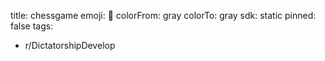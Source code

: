 title: chessgame
emoji: 🐳
colorFrom: gray
colorTo: gray
sdk: static
pinned: false
tags:
  - r/DictatorshipDevelop